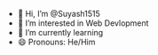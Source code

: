 - 👋 Hi, I’m @Suyash1515
- 👀 I’m interested in Web Devlopment
- 🌱 I’m currently learning 
- 😄 Pronouns: He/Him
